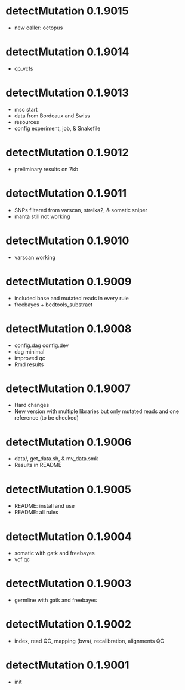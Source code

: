 # detectMutation 0.1.9015
* new caller: octopus

# detectMutation 0.1.9014
* cp_vcfs

# detectMutation 0.1.9013
* msc start
* data from Bordeaux and Swiss
* resources
* config experiment, job, & Snakefile

# detectMutation 0.1.9012
* preliminary results on 7kb

# detectMutation 0.1.9011
* SNPs filtered from varscan, strelka2, & somatic sniper
* manta still not working

# detectMutation 0.1.9010
* varscan working

# detectMutation 0.1.9009
* included base and mutated reads in every rule
* freebayes + bedtools_substract

# detectMutation 0.1.9008
* config.dag config.dev
* dag minimal
* improved qc
* Rmd results

# detectMutation 0.1.9007
* Hard changes
* New version with multiple libraries but only mutated reads and one reference (to be checked)

# detectMutation 0.1.9006
* data/, get_data.sh, & mv_data.smk
* Results in README

# detectMutation 0.1.9005
* README: install and use
* README: all rules

# detectMutation 0.1.9004
* somatic with gatk and freebayes
* vcf qc

# detectMutation 0.1.9003
* germline with gatk and freebayes

# detectMutation 0.1.9002
* index, read QC, mapping (bwa), recalibration, alignments QC

# detectMutation 0.1.9001
* init
